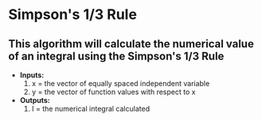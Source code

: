 # Simpson's 1/3 Rule  
## This algorithm will calculate the numerical value of an integral using the Simpson's 1/3 Rule
* **Inputs:**
   1. x = the vector of equally spaced independent variable
   2. y = the vector of function values with respect to x    
 * **Outputs:**
   1. I = the numerical integral calculated
